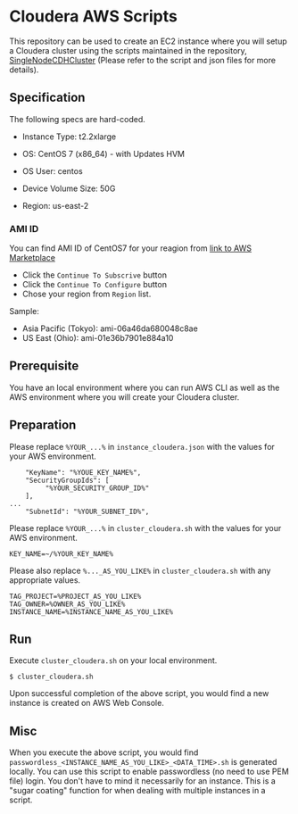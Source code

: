 # Cloudera AWS Scripts

This repository can be used to create an EC2 instance where you will setup a Cloudera cluster using the scripts maintained in the repository, [SingleNodeCDHCluster](https://github.com/YoshiyukiKono/SingleNodeCDHCluster) (Please refer to the script and json files for more details).

## Specification

The following specs are hard-coded.
- Instance Type: t2.2xlarge
- OS: CentOS 7 (x86_64) - with Updates HVM
- OS User: centos
- Device Volume Size: 50G

- Region: us-east-2

### AMI ID
You can find AMI ID of CentOS7 for your reagion from [link to AWS Marketplace](https://aws.amazon.com/marketplace/pp/B00O7WM7QW)
- Click the `Continue To Subscrive` button
- Click the `Continue To Configure` button
- Chose your region from `Region` list.

Sample:
- Asia Pacific (Tokyo): ami-06a46da680048c8ae
- US East (Ohio): ami-01e36b7901e884a10

## Prerequisite
You have an local environment where you can run AWS CLI as well as the AWS environment where you will create your Cloudera cluster.

## Preparation

Please replace `%YOUR_...%` in `instance_cloudera.json` with the values for your AWS environment.

```
    "KeyName": "%YOUE_KEY_NAME%",
    "SecurityGroupIds": [
         "%YOUR_SECURITY_GROUP_ID%"
    ],
...
    "SubnetId": "%YOUR_SUBNET_ID%",
```

Please replace `%YOUR_...%` in `cluster_cloudera.sh` with the values for your AWS environment.

```
KEY_NAME=~/%YOUR_KEY_NAME%
```

Please also replace `%..._AS_YOU_LIKE%` in `cluster_cloudera.sh` with any appropriate values.

```
TAG_PROJECT=%PROJECT_AS_YOU_LIKE%
TAG_OWNER=%OWNER_AS_YOU_LIKE%
INSTANCE_NAME=%INSTANCE_NAME_AS_YOU_LIKE%
```

## Run

Execute `cluster_cloudera.sh` on your local environment.
```
$ cluster_cloudera.sh 
```

Upon successful completion of the above script, you would find a new instance is created on AWS Web Console.

## Misc

When you execute the above script, you would find `passwordless_<INSTANCE_NAME_AS_YOU_LIKE>_<DATA_TIME>.sh` is generated locally.
You can use this script to enable passwordless (no need to use PEM file) login. You don't have to mind it necessarily for an instance.
This is a "sugar coating" function for when dealing with multiple instances in a script.
